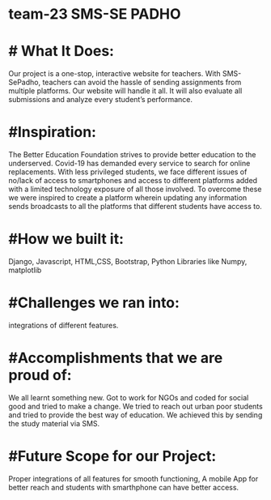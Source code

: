 # team-23 SMS-SE PADHO
# # What It Does:
 Our project is a one-stop, interactive website for teachers. With SMS-SePadho, teachers can avoid the hassle of sending assignments from multiple platforms. Our website will handle it all. It will also evaluate all submissions and analyze every student’s performance.
# #Inspiration:
The Better Education Foundation strives to provide better education to the underserved. Covid-19 has demanded every service to search for online replacements. With less privileged students, we face different issues of no/lack of access to smartphones and access to different platforms added with a limited technology exposure of all those involved. To overcome these we were inspired to create a platform wherein updating any information sends broadcasts to all the platforms that different students have access to.
# #How we built it:
Django, Javascript, HTML,CSS, Bootstrap, Python Libraries like Numpy, matplotlib
# #Challenges we ran into:
integrations of different features.
# #Accomplishments that we are proud of:
We all learnt something new. Got to work for NGOs and coded for social good and tried to make a change. We tried to reach out urban poor students and tried to provide the best way of education. We achieved this by sending the study material via SMS.
# #Future Scope for our Project:
Proper integrations of all features for smooth functioning, A mobile App for better reach and students with smarthphone can have better access. 
